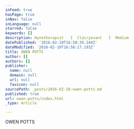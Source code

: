 ```yaml
---
inFeed: true
hasPage: true
inNav: false
inLanguage: null
starred: false
keywords: []
description: Hynotherapist   I  Clairyovant   I  Medium
datePublished: '2016-02-10T16:58:39.244Z'
dateModified: '2016-02-10T16:58:17.193Z'
title: OWEN POTTS
author: []
authors: []
publisher:
  name: null
  domain: null
  url: null
  favicon: null
sourcePath: _posts/2016-02-10-owen-potts.md
published: true
url: owen-potts/index.html
_type: Article

---
```

OWEN POTTS